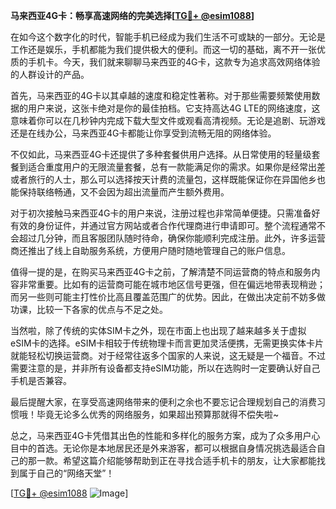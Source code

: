 **马来西亚4G卡：畅享高速网络的完美选择[[TG💪+ @esim1088](https://t.me/s/esim1088)]**

在如今这个数字化的时代，智能手机已经成为我们生活不可或缺的一部分。无论是工作还是娱乐，手机都能为我们提供极大的便利。而这一切的基础，离不开一张优质的手机卡。今天，我们就来聊聊马来西亚的4G卡，这款专为追求高效网络体验的人群设计的产品。

首先，马来西亚的4G卡以其卓越的速度和稳定性著称。对于那些需要频繁使用数据的用户来说，这张卡绝对是你的最佳拍档。它支持高达4G LTE的网络速度，这意味着你可以在几秒钟内完成下载大型文件或观看高清视频。无论是追剧、玩游戏还是在线办公，马来西亚4G卡都能让你享受到流畅无阻的网络体验。

不仅如此，马来西亚4G卡还提供了多种套餐供用户选择。从日常使用的轻量级套餐到适合重度用户的无限流量套餐，总有一款能满足你的需求。如果你是经常出差或者旅行的人士，那么可以选择按天计费的流量包，这样既能保证你在异国他乡也能保持联络畅通，又不会因为超出流量而产生额外费用。

对于初次接触马来西亚4G卡的用户来说，注册过程也非常简单便捷。只需准备好有效的身份证件，并通过官方网站或者合作代理商进行申请即可。整个流程通常不会超过几分钟，而且客服团队随时待命，确保你能顺利完成注册。此外，许多运营商还推出了线上自助服务系统，方便用户随时随地管理自己的账户信息。

值得一提的是，在购买马来西亚4G卡之前，了解清楚不同运营商的特点和服务内容非常重要。比如有的运营商可能在城市地区信号更强，但在偏远地带表现稍逊；而另一些则可能主打性价比高且覆盖范围广的优势。因此，在做出决定前不妨多做功课，比较一下各家的优点与不足之处。

当然啦，除了传统的实体SIM卡之外，现在市面上也出现了越来越多关于虚拟eSIM卡的选择。eSIM卡相较于传统物理卡而言更加灵活便携，无需更换实体卡片就能轻松切换运营商。对于经常往返多个国家的人来说，这无疑是一个福音。不过需要注意的是，并非所有设备都支持eSIM功能，所以在选购时一定要确认好自己手机是否兼容。

最后提醒大家，在享受高速网络带来的便利之余也不要忘记合理规划自己的消费习惯哦！毕竟无论多么优秀的网络服务，如果超出预算那就得不偿失啦~

总之，马来西亚4G卡凭借其出色的性能和多样化的服务方案，成为了众多用户心目中的首选。无论你是本地居民还是外来游客，都可以根据自身情况挑选最适合自己的那一款。希望这篇介绍能够帮助到正在寻找合适手机卡的朋友，让大家都能找到属于自己的“网络天堂”！

[[TG💪+ @esim1088](https://t.me/s/esim1088) ![Image](https://i.postimg.cc/4NQfJmqS/Snipaste-2025-05-13-00-14-12.png)]